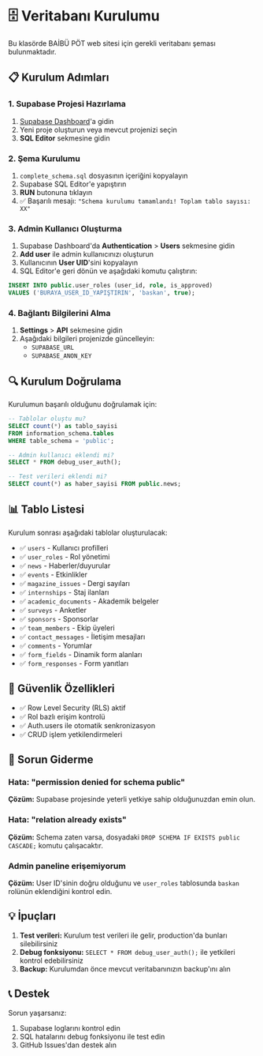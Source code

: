 # 🗄️ Veritabanı Kurulumu

Bu klasörde BAİBÜ PÖT web sitesi için gerekli veritabanı şeması bulunmaktadır.

## 📋 Kurulum Adımları

### 1. Supabase Projesi Hazırlama
1. [Supabase Dashboard](https://app.supabase.com)'a gidin
2. Yeni proje oluşturun veya mevcut projenizi seçin
3. **SQL Editor** sekmesine gidin

### 2. Şema Kurulumu
1. `complete_schema.sql` dosyasının içeriğini kopyalayın
2. Supabase SQL Editor'e yapıştırın
3. **RUN** butonuna tıklayın
4. ✅ Başarılı mesajı: `"Schema kurulumu tamamlandı! Toplam tablo sayısı: XX"`

### 3. Admin Kullanıcı Oluşturma
1. Supabase Dashboard'da **Authentication** > **Users** sekmesine gidin
2. **Add user** ile admin kullanıcınızı oluşturun
3. Kullanıcının **User UID**'sini kopyalayın
4. SQL Editor'e geri dönün ve aşağıdaki komutu çalıştırın:

```sql
INSERT INTO public.user_roles (user_id, role, is_approved) 
VALUES ('BURAYA_USER_ID_YAPIŞTIRIN', 'baskan', true);
```

### 4. Bağlantı Bilgilerini Alma
1. **Settings** > **API** sekmesine gidin
2. Aşağıdaki bilgileri projenizde güncelleyin:
   - `SUPABASE_URL`
   - `SUPABASE_ANON_KEY`

## 🔍 Kurulum Doğrulama

Kurulumun başarılı olduğunu doğrulamak için:

```sql
-- Tablolar oluştu mu?
SELECT count(*) as tablo_sayisi 
FROM information_schema.tables 
WHERE table_schema = 'public';

-- Admin kullanıcı eklendi mi?
SELECT * FROM debug_user_auth();

-- Test verileri eklendi mi?
SELECT count(*) as haber_sayisi FROM public.news;
```

## 📊 Tablo Listesi

Kurulum sonrası aşağıdaki tablolar oluşturulacak:

- ✅ `users` - Kullanıcı profilleri
- ✅ `user_roles` - Rol yönetimi  
- ✅ `news` - Haberler/duyurular
- ✅ `events` - Etkinlikler
- ✅ `magazine_issues` - Dergi sayıları
- ✅ `internships` - Staj ilanları
- ✅ `academic_documents` - Akademik belgeler
- ✅ `surveys` - Anketler
- ✅ `sponsors` - Sponsorlar
- ✅ `team_members` - Ekip üyeleri
- ✅ `contact_messages` - İletişim mesajları
- ✅ `comments` - Yorumlar
- ✅ `form_fields` - Dinamik form alanları
- ✅ `form_responses` - Form yanıtları

## 🔐 Güvenlik Özellikleri

- ✅ Row Level Security (RLS) aktif
- ✅ Rol bazlı erişim kontrolü
- ✅ Auth.users ile otomatik senkronizasyon
- ✅ CRUD işlem yetkilendirmeleri

## 🚨 Sorun Giderme

### Hata: "permission denied for schema public"
**Çözüm:** Supabase projesinde yeterli yetkiye sahip olduğunuzdan emin olun.

### Hata: "relation already exists"
**Çözüm:** Schema zaten varsa, dosyadaki `DROP SCHEMA IF EXISTS public CASCADE;` komutu çalışacaktır.

### Admin paneline erişemiyorum
**Çözüm:** User ID'sinin doğru olduğunu ve `user_roles` tablosunda `baskan` rolünün eklendiğini kontrol edin.

## 💡 İpuçları

1. **Test verileri:** Kurulum test verileri ile gelir, production'da bunları silebilirsiniz
2. **Debug fonksiyonu:** `SELECT * FROM debug_user_auth();` ile yetkileri kontrol edebilirsiniz
3. **Backup:** Kurulumdan önce mevcut veritabanınızın backup'ını alın

## 📞 Destek

Sorun yaşarsanız:
1. Supabase loglarını kontrol edin
2. SQL hatalarını debug fonksiyonu ile test edin
3. GitHub Issues'dan destek alın 